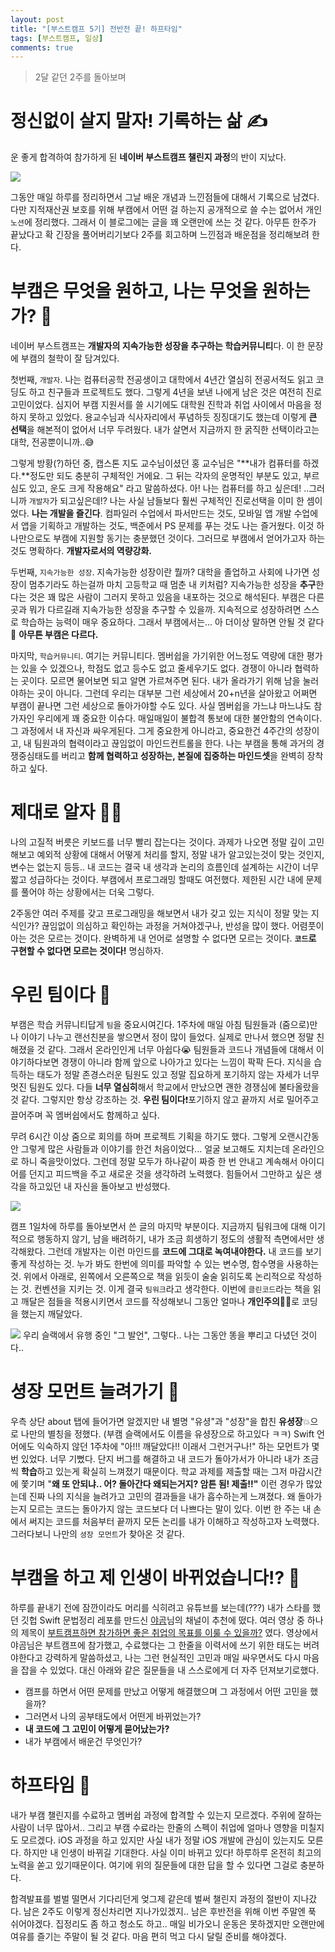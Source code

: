 ```yaml
---
layout: post
title: "[부스트캠프 5기] 전반전 끝! 하프타임"
tags: [부스트캠프, 일상]
comments: true
---
```


> 2달 같던 2주를 돌아보며  

# 정신없이 살지 말자! 기록하는 삶 ✍️

운 좋게 합격하여 참가하게 된 **네이버 부스트캠프 챌린지 과정**의 반이 지났다.  

<img src="https://user-images.githubusercontent.com/35067611/89651441-e72cff00-d8fe-11ea-981a-080b093153e2.png">  

그동안 매일 하루를 정리하면서 그날 배운 개념과 느낀점들에 대해서 기록으로 남겼다. 다만 지적재산권 보호를 위해 부캠에서 어떤 걸 하는지 공개적으로 쓸 수는 없어서 개인 `노션`에 정리했다. 그래서 이 블로그에는 글을 꽤 오랜만에 쓰는 것 같다. 아무튼 한주가 끝났다고 확 긴장을 풀어버리기보다 2주를 회고하며 느낀점과 배운점을 정리해보려 한다.  

# 부캠은 무엇을 원하고, 나는 무엇을 원하는가? 🤔

네이버 부스트캠프는 **개발자의 지속가능한 성장을 추구하는 학습커뮤니티**다. 이 한 문장에 부캠의 철학이 잘 담겨있다.  

첫번째, `개발자`.  나는 컴퓨터공학 전공생이고 대학에서 4년간 열심히 전공서적도 읽고 코딩도 하고 친구들과 프로젝트도 했다. 그렇게 4년을 보낸 나에게 남은 것은 여전히 진로고민이었다. 심지어 부캠 지원서를 쓸 시기에도 대학원 진학과 취업 사이에서 마음을 정하지 못하고 있었다. 용교수님과 식사자리에서 푸념하듯 징징대기도 했는데 이렇게 **큰 선택**을 해본적이 없어서 너무 두려웠다. 내가 살면서 지금까지 한 굵직한 선택이라고는 대학, 전공뿐이니까..😅  

그렇게 방황(?)하던 중, 캡스톤 지도 교수님이셨던 홍 교수님은 "**내가 컴퓨터를 하겠다.**정도만 되도 충분히 구체적인 거에요. 그 뒤는 각자의 운명적인 부분도 있고, 부르심도 있고, 운도 크게 작용해요" 라고 말씀하셨다. 아! 나는 컴퓨터를 하고 싶은데! ..그러니까 `개발자`가 되고싶은데!? 나는 사실 남들보다 훨씬 구체적인 진로선택을 이미 한 셈이었다. **나는 개발을 즐긴다**. 컴파일러 수업에서 파서만드는 것도, 모바일 앱 개발 수업에서 앱을 기획하고 개발하는 것도, 백준에서 PS 문제를 푸는 것도 나는 즐거웠다. 이것 하나만으로도 부캠에 지원할 동기는 충분했던 것이다. 그러므로 부캠에서 얻어가고자 하는 것도 명확하다. **개발자로서의 역량강화.**  

두번째, `지속가능한 성장`. 지속가능한 성장이란 뭘까? 대학을 졸업하고 사회에 나가면 성장이 멈추기라도 하는걸까 마치 고등학교 때 멈춘 내 키처럼? 지속가능한 성장을 **추구**한다는 것은 꽤 많은 사람이 그러지 못하고 있음을 내포하는 것으로 해석된다. 부캠은 다른 곳과 뭐가 다르길래 지속가능한 성장을 추구할 수 있을까. 지속적으로 성장하려면 스스로 학습하는 능력이 매우 중요하다. 그래서 부캠에서는... 아 더이상 말하면 안될 것 같다🤫 **아무튼 부캠은 다르다.**  

마지막, `학습커뮤니티`. 여기는 커뮤니티다. 멤버쉽을 가기위한 어느정도 역량에 대한 평가는 있을 수 있겠으나, 학점도 없고 등수도 없고 줄세우기도 없다. 경쟁이 아니라 협력하는 곳이다. 모르면 물어보면 되고 알면 가르쳐주면 된다. 내가 올라가기 위해 남을 눌러야하는 곳이 아니다. 그런데 우리는 대부분 그런 세상에서 20+n년을 살아왔고 어쩌면 부캠이 끝나면 그런 세상으로 돌아가야할 수도 있다. 사실 멤버쉽을 가느냐 마느냐도 참가자인 우리에게 꽤 중요한 이슈다. 매일매일이 불합격 통보에 대한 불안함의 연속이다. 그 과정에서 내 자신과 싸우게된다. 그게 중요한게 아니라고, 중요한건 4주간의 성장이고, 내 팀원과의 협력이라고 끊임없이 마인드컨트롤을 한다. 나는 부캠을 통해 과거의 경쟁중심태도를 버리고 **함께 협력하고 성장하는, 본질에 집중하는 마인드셋**을 완벽히 장착하고 싶다.  

# 제대로 알자 👨‍💻

나의 고질적 버릇은 키보드를 너무 빨리 잡는다는 것이다. 과제가 나오면 정말 깊이 고민해보고 예외적 상황에 대해서 어떻게 처리를 할지, 정말 내가 알고있는것이 맞는 것인지, 변수는 없는지 등등.. 내 코드는 결국 내 생각과 논리의 흐름인데 설계하는 시간이 너무 짧고 성급하다는 것이다. 부캠에서 프로그래밍 할때도 여전했다. 제한된 시간 내에 문제를 풀어야 하는 상황에서는 더욱 그렇다.  

2주동안 여러 주제를 갖고 프로그래밍을 해보면서 내가 갖고 있는 지식이 정말 맞는 지식인가? 끊임없이 의심하고 확인하는 과정을 거쳐야겠구나, 반성을 많이 했다. 어렴풋이 아는 것은 모르는 것이다. 완벽하게 내 언어로 설명할 수 없다면 모르는 것이다. **`코드`로 구현할 수 없다면 모르는 것이다!** 명심하자.  

# 우린 팀이다 👊

부캠은 학습 커뮤니티답게 `팀`을 중요시여긴다. 1주차에 매일 아침 팀원들과 (줌으로)만나 이야기 나누고 랜선친분을 쌓으면서 정이 많이 들었다. 실제로 만나서 했으면 정말 친해졌을 것 같다. 그래서 온라인인게 너무 아쉽다😭 팀원들과 코드나 개념들에 대해서 이야기하다보면 경쟁이 아니라 함께 앞으로 나아가고 있다는 느낌이 팍팍 든다. 지식을 습득하는 태도가 정말 존경스러운 팀원도 있고 정말 집요하게 포기하지 않는 자세가 너무 멋진 팀원도 있다. 다들 **너무 열심히**해서 학교에서 만났으면 괜한 경쟁심에 불타올랐을 것 같다. 그렇지만 항상 강조하는 것. **우린 팀이다**❗포기하지 않고 끝까지 서로 밀어주고 끌어주며 꼭 멤버쉽에서도 함께하고 싶다.

무려 6시간 이상 줌으로 회의를 하며 프로젝트 기획을 하기도 했다. 그렇게 오랜시간동안 그렇게 많은 사람들과 이야기를 한건 처음이었다... 얼굴 보고해도 지치는데 온라인으로 하니 죽을맛이었다. 그런데 정말 모두가 하나같이 짜증 한 번 안내고 계속해서 아이디어를 던지고 피드백을 주고 새로운 것을 생각하려 노력했다. 힘들어서 그만하고 싶은 생각을 하고있던 내 자신을 돌아보고 반성했다.

<img src="https://user-images.githubusercontent.com/35067611/89651432-e4320e80-d8fe-11ea-95f4-ddfe58b22fea.png">  

캠프 1일차에 하루를 돌아보면서 쓴 글의 마지막 부분이다. 지금까지 팀워크에 대해 이기적으로 행동하지 않기, 남을 배려하기, 내가 조금 희생하기 정도의 생활적 측면에서만 생각해왔다. 그런데 개발자는 이런 마인드를 **코드에 그대로 녹여내야한다.** 내 코드를 보기 좋게 작성하는 것. 누가 봐도 한번에 의미를 파악할 수 있는 변수명, 함수명을 사용하는 것. 위에서 아래로, 왼쪽에서 오른쪽으로 책을 읽듯이 술술 읽히도록 논리적으로 작성하는 것. 컨벤션을 지키는 것. 이게 결국 `팀워크`라고 생각한다. 이번에 `클린코드`라는 책을 읽고 깨달은 점들을 적용시키면서 코드를 작성해보니 그동안 얼마나 **개인주의**💁‍♂️로 코딩을 했는지 깨달았다.  

<img src="https://user-images.githubusercontent.com/35067611/89651444-e85e2c00-d8fe-11ea-9634-b415e9d4f74e.png">
우리 슬랙에서 유행 중인 "그 발언", 그렇다.. 나는 그동안 똥을 뿌리고 다녔던 것이다..

# 셩장 모먼트 늘려가기 🌱

우측 상단 about 탭에 들어가면 알겠지만 내 별명 "유셩"과 "성장"을 합친 **유셩장**💥으로 나만의 별칭을 정했다. (부캠 슬랙에서도 이름을 유셩장으로 하고있다 ㅋㅋ) Swift 언어에도 익숙하지 않던 1주차에 "아!!! 깨달았다!! 이래서 그런거구나!" 하는 모먼트가 몇번 있었다. 너무 기뻤다. 단지 버그를 해결하고 내 코드가 돌아가서가 아니라 내가 조금씩 **학습**하고 있는게 확실히 느껴졌기 때문이다. 학교 과제를 제출할 때는 그저 마감시간에 쫓기며 "**왜 또 안되냐.. 어? 돌아간다 왜되는거지? 암튼 됨! 제출!!"** 이런 경우가 많았는데 진짜 나의 지식을 늘려가고 고민의 결과들을 내가 흡수하는게 느껴졌다. 왜 돌아가는지 모르는 코드는 돌아가지 않는 코드보다 더 나쁘다는 말이 있다. 이번 한 주는 내 손에서 써지는 코드를 처음부터 끝까지 모든 논리를 내가 이해하고 작성하고자 노력했다. 그러다보니 나만의 `셩장 모먼트`가 찾아온 것 같다.  

# 부캠을 하고 제 인생이 바뀌었습니다!? 🏃  

하루를 끝내기 전에 잠깐이라도 머리를 식히려고 유튜브를 보는데(???) 내가 스타를 했던 깃헙 Swift 문법정리 레포를 만드신 [야곰](https://www.youtube.com/channel/UCkwWWEv3C-3ToeO57r5LCHQ)님의 채널이 추천에 떴다. 여러 영상 중 하나의 제목이 [부트캠프하면 참가하면 좋은 취업의 목표를 이룰 수 있을까?](https://www.youtube.com/watch?v=FzKE4kpRdXA) 였다. 영상에서 야곰님은 부트캠프에 참가했고, 수료했다는 그 한줄을 이력서에 쓰기 위한 태도는 버려야한다고 강력하게 말씀하셨고, 나는 그런 현실적인 고민과 매일 싸우면서도 다시 마음을 잡을 수 있었다. 대신 아래와 같은 질문들을 내 스스로에게 더 자주 던져보기로했다.  

- 캠프를 하면서 어떤 문제를 만났고 어떻게 해결했으며 그 과정에서 어떤 고민을 했을까?
- 그러면서 나의 공부태도에서 어떤게 바뀌었는가?
- **내 코드에 그 고민이 어떻게 묻어났는가?**
- 내가 부캠에서 배운건 무엇인가?

# 하프타임 🐾

내가 부캠 챌린지를 수료하고 멤버쉽 과정에 합격할 수 있는지 모르겠다. 주위에 잘하는 사람이 너무 많아서.. 그리고 부캠 수료라는 한줄의 스펙이 취업에 얼마나 영향을 미칠지도 모르겠다. iOS 과정을 하고 있지만 사실 내가 정말 iOS 개발에 관심이 있는지도 모른다. 하지만 내 인생이 바뀌길 기대한다. 사실 이미 바뀌고 있다! 하루하루 온전히 최고의 노력을 쏟고 있기때문이다. 여기에 위의 질문들에 대한 답을 할 수 있다면 그걸로 충분하다.

합격발표를 벌벌 떨면서 기다리던게 엊그제 같은데 벌써 챌린지 과정의 절반이 지나갔다. 남은 2주도 이렇게 정신차리면 지나가있겠지.. 남은 후반전을 위해 이번 주말엔 푹 쉬어야겠다. 집정리도 좀 하고 청소도 하고.. 매일 비가오니 운동은 못하겠지만 오랜만에 여유를 즐기는 주말이 될 것 같다. 마음 편히 먹고 다시 달릴 준비를 해야겠다.
